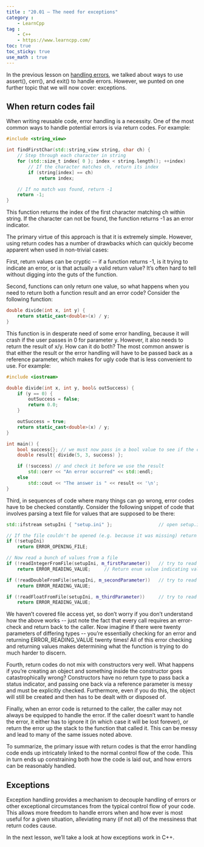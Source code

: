 ```yaml
---
title : "20.01 — The need for exceptions"
category :
    - LearnCpp
tag : 
    - C++
    - https://www.learncpp.com/
toc: true  
toc_sticky: true 
use_math : true
---
```



In the previous lesson on [handling errors](https://www.learncpp.com/cpp-tutorial/712-handling-errors-assert-cerr-exit-and-exceptions/), we talked about ways to use assert(), cerr(), and exit() to handle errors. However, we punted on one further topic that we will now cover: exceptions.


## When return codes fail

When writing reusable code, error handling is a necessity. One of the most common ways to handle potential errors is via return codes. For example:

```c++
#include <string_view>

int findFirstChar(std::string_view string, char ch) {
    // Step through each character in string
    for (std::size_t index{ 0 }; index < string.length(); ++index)
        // If the character matches ch, return its index
        if (string[index] == ch)
            return index;

    // If no match was found, return -1
    return -1;
}
```

This function returns the index of the first character matching ch within string. If the character can not be found, the function returns -1 as an error indicator.

The primary virtue of this approach is that it is extremely simple. However, using return codes has a number of drawbacks which can quickly become apparent when used in non-trivial cases:

First, return values can be cryptic -- if a function returns -1, is it trying to indicate an error, or is that actually a valid return value? It’s often hard to tell without digging into the guts of the function.

Second, functions can only return one value, so what happens when you need to return both a function result and an error code? Consider the following function:

```c++
double divide(int x, int y) {
    return static_cast<double>(x) / y;
}
```

This function is in desperate need of some error handling, because it will crash if the user passes in 0 for parameter y. However, it also needs to return the result of x/y. How can it do both? The most common answer is that either the result or the error handling will have to be passed back as a reference parameter, which makes for ugly code that is less convenient to use. For example:

```c++
#include <iostream>

double divide(int x, int y, bool& outSuccess) {
    if (y == 0) {
        outSuccess = false;
        return 0.0;
    }

    outSuccess = true;
    return static_cast<double>(x) / y;
}

int main() {
    bool success{}; // we must now pass in a bool value to see if the call was successful
    double result{ divide(5, 3, success) };

    if (!success) // and check it before we use the result
        std::cerr << "An error occurred" << std::endl;
    else
        std::cout << "The answer is " << result << '\n';
}
```

Third, in sequences of code where many things can go wrong, error codes have to be checked constantly. Consider the following snippet of code that involves parsing a text file for values that are supposed to be there:

```c++
std::ifstream setupIni { "setup.ini" };                 // open setup.ini for reading

// If the file couldn't be opened (e.g. because it was missing) return some error enum
if (!setupIni)
    return ERROR_OPENING_FILE;

// Now read a bunch of values from a file
if (!readIntegerFromFile(setupIni, m_firstParameter))   // try to read an integer from the file
    return ERROR_READING_VALUE;     // Return enum value indicating value couldn't be read

if (!readDoubleFromFile(setupIni, m_secondParameter))   // try to read a double from the file
    return ERROR_READING_VALUE;

if (!readFloatFromFile(setupIni, m_thirdParameter))     // try to read a float from the file
    return ERROR_READING_VALUE;
```

We haven’t covered file access yet, so don’t worry if you don’t understand how the above works -- just note the fact that every call requires an error-check and return back to the caller. Now imagine if there were twenty parameters of differing types -- you’re essentially checking for an error and returning ERROR_READING_VALUE twenty times! All of this error checking and returning values makes determining what the function is trying to do much harder to discern.

Fourth, return codes do not mix with constructors very well. What happens if you’re creating an object and something inside the constructor goes catastrophically wrong? Constructors have no return type to pass back a status indicator, and passing one back via a reference parameter is messy and must be explicitly checked. Furthermore, even if you do this, the object will still be created and then has to be dealt with or disposed of.

Finally, when an error code is returned to the caller, the caller may not always be equipped to handle the error. If the caller doesn’t want to handle the error, it either has to ignore it (in which case it will be lost forever), or return the error up the stack to the function that called it. This can be messy and lead to many of the same issues noted above.

To summarize, the primary issue with return codes is that the error handling code ends up intricately linked to the normal control flow of the code. This in turn ends up constraining both how the code is laid out, and how errors can be reasonably handled.


## Exceptions

Exception handling provides a mechanism to decouple handling of errors or other exceptional circumstances from the typical control flow of your code. This allows more freedom to handle errors when and how ever is most useful for a given situation, alleviating many (if not all) of the messiness that return codes cause.

In the next lesson, we’ll take a look at how exceptions work in C++.